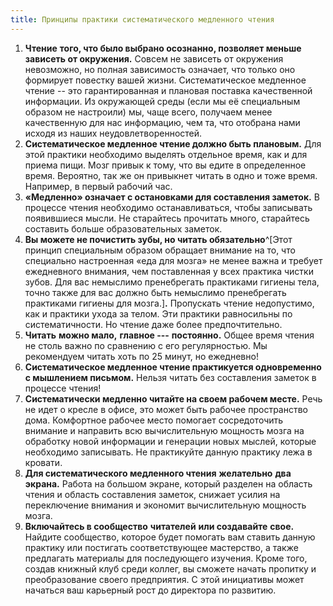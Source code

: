 ```yaml
---
title: Принципы практики систематического медленного чтения
---
```


1.  **Чтение** **того, что было выбрано осознанно, позволяет меньше
    зависеть от окружения.** Совсем не зависеть от окружения невозможно,
    но полная зависимость означает, что только оно формирует повестку
    вашей жизни. Систематическое медленное чтение -- это гарантированная
    и плановая поставка качественной информации. Из окружающей среды
    (если мы её специальным образом не настроили) мы, чаще всего,
    получаем менее качественную для нас информацию, чем та, что отобрана
    нами исходя из наших неудовлетворенностей.
2.  **Систематическое медленное чтение должно быть плановым.** Для этой
    практики необходимо выделять отдельное время, как и для приема пищи.
    Мозг привык к тому, что вы едите в определенное время. Вероятно, так
    же он привыкнет читать в одно и тоже время. Например, в первый
    рабочий час.
3.  **«Медленно» означает с остановками для составления заметок.** В
    процессе чтения необходимо останавливаться, чтобы записывать
    появившиеся мысли. Не старайтесь прочитать много, старайтесь
    составить больше образовательных заметок.
4.  **Вы можете не почистить зубы, но читать
    обязательно**^[Этот принцип специальным образом
    обращает внимание на то, что специально настроенная «еда для мозга»
    не менее важна и требует ежедневного внимания, чем поставленная у
    всех практика чистки зубов. Для вас немыслимо пренебрегать
    практиками гигиены тела, точно также для вас должно быть немыслимо
    пренебрегать практиками гигиены для мозга.]**.**
    Пропускать чтение недопустимо, как и практики ухода за телом. Эти
    практики равносильны по систематичности. Но чтение даже более
    предпочтительно.
5.  **Читать** **можно мало,** **главное ---** **постоянно.** Общее
    время чтения не столь важно по сравнению с его регулярностью. Мы
    рекомендуем читать хоть по 25 минут, но ежедневно!
6.  **Систематическое медленное чтение практикуется одновременно с
    мышлением письмом.** Нельзя читать без составления заметок в
    процессе чтения!
7.  **Систематически медленно читайте на своем рабочем месте.** Речь не
    идет о кресле в офисе, это может быть рабочее пространство дома.
    Комфортное рабочее место помогает сосредоточить внимание и направить
    всю вычислительную мощность мозга на обработку новой информации и
    генерации новых мыслей, которые необходимо записывать. Не
    практикуйте данную практику лежа в кровати.
8.  **Для систематического медленного чтения** **желательно** **два
    экрана.** Работа на большом экране, который разделен на область
    чтения и область составления заметок, снижает усилия на переключение
    внимания и экономит вычислительную мощность мозга.
9.  **Включайтесь в сообщество** **читателей** **или создавайте**
    **свое.** Найдите сообщество, которое будет помогать вам ставить
    данную практику или постигать соответствующее мастерство, а также
    предлагать материалы для последующего изучения. Кроме того, создав
    книжный клуб среди коллег, вы сможете начать пропитку и
    преобразование своего предприятия. С этой инициативы может начаться
    ваш карьерный рост до директора по развитию.
